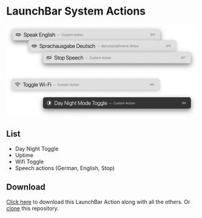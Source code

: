 # LaunchBar System Actions
 
<img src="https://github.com/Ptujec/LaunchBar/raw/master/System-Actions/systemactions.png" width="600"/> 

## List

- Day Night Toggle
- Uptime
- Wifi Toggle
- Speech actions (German, English, Stop)

## Download

[Click here](https://github.com/Ptujec/LaunchBar/archive/refs/heads/master.zip) to download this LaunchBar Action along with all the others. Or [clone](https://docs.github.com/en/repositories/creating-and-managing-repositories/cloning-a-repository) this repository.